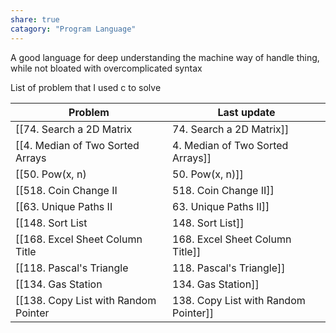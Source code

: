 ```yaml
---
share: true
catagory: "Program Language"
---
```


A good language for deep understanding the machine way of handle thing, while not bloated with overcomplicated syntax

List of problem that I used c to solve

| Problem                                | Last update                |
| -------------------------------------- | -------------------------- |
| [[74. Search a 2D Matrix|74. Search a 2D Matrix]]             | 8:52 PM - October 02, 2023 |
| [[4. Median of Two Sorted Arrays|4. Median of Two Sorted Arrays]]     | 8:52 PM - October 02, 2023 |
| [[50. Pow(x, n)|50. Pow(x, n)]]                      | 8:52 PM - October 02, 2023 |
| [[518. Coin Change II|518. Coin Change II]]                | 8:52 PM - October 02, 2023 |
| [[63. Unique Paths II|63. Unique Paths II]]                | 8:52 PM - October 02, 2023 |
| [[148. Sort List|148. Sort List]]                     | 8:52 PM - October 02, 2023 |
| [[168. Excel Sheet Column Title|168. Excel Sheet Column Title]]      | 8:52 PM - October 02, 2023 |
| [[118. Pascal's Triangle|118. Pascal's Triangle]]             | 8:52 PM - October 02, 2023 |
| [[134. Gas Station|134. Gas Station]]                   | 8:52 PM - October 02, 2023 |
| [[138. Copy List with Random Pointer|138. Copy List with Random Pointer]] | 8:52 PM - October 02, 2023 |
